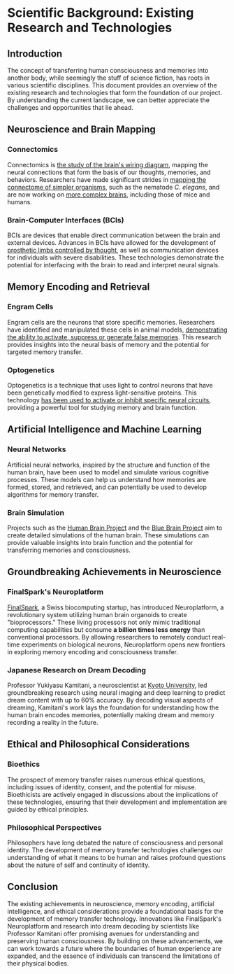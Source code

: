 # Scientific Background: Existing Research and Technologies

## Introduction

The concept of transferring human consciousness and memories into another body, while seemingly the stuff of science
fiction, has roots in various scientific disciplines. This document provides an overview of the existing research and
technologies that form the foundation of our project. By understanding the current landscape, we can better appreciate
the challenges and opportunities that lie ahead.

## Neuroscience and Brain Mapping

### Connectomics

Connectomics
is [the study of the brain's wiring diagram](https://hms.harvard.edu/news/new-field-neuroscience-aims-map-connections-brain),
mapping the neural connections that form the basis of our thoughts, memories, and behaviors. Researchers have made
significant strides
in [mapping the connectome of simpler organisms](https://www.scientificamerican.com/article/c-elegans-connectome), such
as the nematode *C. elegans*, and are now working
on [more complex brains](https://news.harvard.edu/gazette/story/2023/09/human-brain-too-big-to-map-so-theyre-starting-with-mice),
including those of mice and humans.

### Brain-Computer Interfaces (BCIs)

BCIs are devices that enable direct communication between the brain and external devices. Advances in BCIs have allowed
for the development
of [prosthetic limbs controlled by thought](https://www.nytimes.com/2015/05/21/technology/a-bionic-approach-to-prosthetics-controlled-by-thought.html),
as well as communication devices for individuals with severe disabilities. These technologies demonstrate the potential
for interfacing with the brain to read and interpret neural signals.

## Memory Encoding and Retrieval

### Engram Cells

Engram cells are the neurons that store specific memories. Researchers have identified and manipulated these cells in
animal
models, [demonstrating the ability to activate, suppress or generate false memories](https://www.ncbi.nlm.nih.gov/pmc/articles/PMC7577560).
This research provides insights into the neural basis of memory and the potential for targeted memory transfer.

### Optogenetics

Optogenetics is a technique that uses light to control neurons that have been genetically modified to express
light-sensitive proteins. This
technology [has been used to activate or inhibit specific neural circuits](https://www.ncbi.nlm.nih.gov/pmc/articles/PMC9063564),
providing a powerful tool for studying memory and brain function.

## Artificial Intelligence and Machine Learning

### Neural Networks

Artificial neural networks, inspired by the structure and function of the human brain, have been used to model and
simulate various cognitive processes. These models can help us understand how memories are formed, stored, and
retrieved, and can potentially be used to develop algorithms for memory transfer.

### Brain Simulation

Projects such as the [Human Brain Project](https://en.wikipedia.org/wiki/Human_Brain_Project) and
the [Blue Brain Project](https://en.wikipedia.org/wiki/Blue_Brain_Project) aim to create detailed simulations of the
human brain. These simulations can provide valuable insights into brain function and the potential for transferring
memories and consciousness.

## Groundbreaking Achievements in Neuroscience

### FinalSpark's Neuroplatform

[FinalSpark](https://finalspark.com/biocomputing-the-next-evolutionary-leap/),
a Swiss biocomputing startup, has introduced Neuroplatform, a revolutionary system utilizing human brain organoids to
create "bioprocessors." These living processors not only mimic traditional computing capabilities but consume **a
billion times less energy** than conventional processors. By allowing researchers to remotely conduct real-time
experiments on biological neurons, Neuroplatform opens new frontiers in exploring memory encoding and consciousness
transfer.

### Japanese Research on Dream Decoding

Professor Yukiyasu Kamitani, a neuroscientist
at [Kyoto University](https://www.bbc.com/news/science-environment-22031074), led groundbreaking research using neural
imaging and deep learning to predict dream content with up to 60% accuracy. By decoding visual aspects of dreaming,
Kamitani's work lays the foundation for understanding how the human brain encodes memories, potentially making dream and
memory recording a reality in the future.

## Ethical and Philosophical Considerations

### Bioethics

The prospect of memory transfer raises numerous ethical questions, including issues of identity, consent, and the
potential for misuse. Bioethicists are actively engaged in discussions about the implications of these technologies,
ensuring that their development and implementation are guided by ethical principles.

### Philosophical Perspectives

Philosophers have long debated the nature of consciousness and personal identity. The development of memory transfer
technologies challenges our understanding of what it means to be human and raises profound questions about the nature of
self and continuity of identity.

## Conclusion

The existing achievements in neuroscience, memory encoding, artificial intelligence, and ethical considerations provide
a foundational basis for the development of memory transfer technology. Innovations like FinalSpark's Neuroplatform and
research into dream decoding by scientists like Professor Kamitani offer promising avenues for understanding and
preserving human consciousness. By building on these advancements, we can work towards a future where the boundaries of
human experience are expanded, and the essence of individuals can transcend the limitations of their physical bodies.

